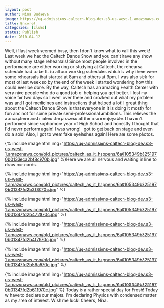 ```yaml
---
layout: post
author: Nina Budaeva
image: https://ug-admissions-caltech-blog-dev.s3-us-west-1.amazonaws.com/old_pictures/caltech_as_it_happens/6a0105349b8251970b01347fd2b078970c.jpg
title: Encore!
categories: [clubs]
status: Publish
date: 2010-04-12
---
```


Well, if last week seemed busy, then I don't know what to call this week! Last week we had the Caltech Dance Show and you can't have any show without many stage rehearsals! Since most people involved in the performance are either working or studying at Caltech, the rehearsal schedule had to be fit to all our working schedules which is why there were some rehearsals that started at 8am and others at 9pm. I was also sick for most of last week so by the end of the week I started wondering how this could ever be done. By the way, Caltech has an amazing Health Center with very nice people who do a good job of helping you get better. I lost my voice for two days so I went over there and croaked out what my problem was and I got medicines and instructions that helped a lot! 
I great thing about the Caltech Dance Show is that everyone in it is doing it mostly for fun and not for some private semi-professional ambitions. This relieves the atmosphere and makes the process all the more enjoyable. I haven't performed since sophomore year of High School and honestly I thought that I'd never perform again! I was wrong! I got to get back on stage and even do a solo! Also, I got to wear fake eyelashes again! Here are some photos.


{% include image.html img="https://ug-admissions-caltech-blog-dev.s3-us-west-1.amazonaws.com/old_pictures/caltech_as_it_happens/6a0105349b8251970b0133eca2bf8c970b.jpg" %}Here we are all nervous and waiting in line to draw our cards.


{% include image.html img="https://ug-admissions-caltech-blog-dev.s3-us-west-1.amazonaws.com/old_pictures/caltech_as_it_happens/6a0105349b8251970b01347fd2b3f8970c.jpg" %}

{% include image.html img="https://ug-admissions-caltech-blog-dev.s3-us-west-1.amazonaws.com/old_pictures/caltech_as_it_happens/6a0105349b8251970b01347fd2b472970c.jpg" %}

{% include image.html img="https://ug-admissions-caltech-blog-dev.s3-us-west-1.amazonaws.com/old_pictures/caltech_as_it_happens/6a0105349b8251970b01347fd2b4f7970c.jpg" %}

{% include image.html img="https://ug-admissions-caltech-blog-dev.s3-us-west-1.amazonaws.com/old_pictures/caltech_as_it_happens/6a0105349b8251970b01347fd2b56a970c.jpg" %}

{% include image.html img="https://ug-admissions-caltech-blog-dev.s3-us-west-1.amazonaws.com/old_pictures/caltech_as_it_happens/6a0105349b8251970b01347fd2b611970c.jpg" %}
 Today is a rather special day for Frosh! Today w have to declare our majors. I'm declaring Physics with condensed matter as my area of interest. Wish me luck!
 Cheers,
 Nina.

